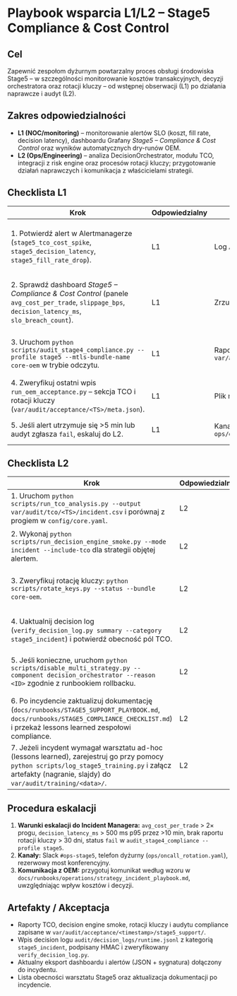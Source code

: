 # Playbook wsparcia L1/L2 – Stage5 Compliance & Cost Control

## Cel
Zapewnić zespołom dyżurnym powtarzalny proces obsługi środowiska Stage5 – w szczególności monitorowanie kosztów transakcyjnych, decyzji orchestratora oraz rotacji kluczy – od wstępnej obserwacji (L1) po działania naprawcze i audyt (L2).

## Zakres odpowiedzialności
- **L1 (NOC/monitoring)** – monitorowanie alertów SLO (koszt, fill rate, decision latency), dashboardu Grafany *Stage5 – Compliance & Cost Control* oraz wyników automatycznych dry-runów OEM.
- **L2 (Ops/Engineering)** – analiza DecisionOrchestrator, modułu TCO, integracji z risk engine oraz procesów rotacji kluczy; przygotowanie działań naprawczych i komunikacja z właścicielami strategii.

## Checklista L1
| Krok | Odpowiedzialny | Artefakty | Akceptacja |
| --- | --- | --- | --- |
| 1. Potwierdź alert w Alertmanagerze (`stage5_tco_cost_spike`, `stage5_decision_latency`, `stage5_fill_rate_drop`). | L1 | Log Alertmanagera, wpis w kanale on-call | Alert oznaczony jako `acknowledged`; ID incydentu zapisane |
| 2. Sprawdź dashboard *Stage5 – Compliance & Cost Control* (panele `avg_cost_per_trade`, `slippage_bps`, `decision_latency_ms`, `slo_breach_count`). | L1 | Zrzut panelu, komentarz w decision logu | Wartości w zielonym/żółtym zakresie lub eskalacja do L2 |
| 3. Uruchom `python scripts/audit_stage4_compliance.py --profile stage5 --mtls-bundle-name core-oem` w trybie odczytu. | L1 | Raport JSON w `var/audit/acceptance/<TS>/stage5_support/` | Status `pass` lub ostrzeżenia przekazane do L2 |
| 4. Zweryfikuj ostatni wpis `run_oem_acceptance.py` – sekcja TCO i rotacji kluczy (`var/audit/acceptance/<TS>/meta.json`). | L1 | Plik meta, decyzja HMAC | Raport oznaczony jako aktualny (<7 dni) |
| 5. Jeśli alert utrzymuje się >5 min lub audyt zgłasza `fail`, eskaluj do L2. | L1 | Kanał eskalacji wg `ops/oncall_rotation.yaml` | Eskalacja potwierdzona przez L2 |

## Checklista L2
| Krok | Odpowiedzialny | Artefakty | Akceptacja |
| --- | --- | --- | --- |
| 1. Uruchom `python scripts/run_tco_analysis.py --output var/audit/tco/<TS>/incident.csv` i porównaj z progiem w `config/core.yaml`. | L2 | Raport CSV/PDF, podpis HMAC | Koszt poniżej progu lub decyzja o ograniczeniu strategii |
| 2. Wykonaj `python scripts/run_decision_engine_smoke.py --mode incident --include-tco` dla strategii objętej alertem. | L2 | Log CLI, podpis `smoke.sig` | Status `success`; w razie `fail` przygotuj plan rollbacku |
| 3. Zweryfikuj rotację kluczy: `python scripts/rotate_keys.py --status --bundle core-oem`. | L2 | Raport JSON, wpis decision logu | Brak przeterminowanych kluczy; w przeciwnym razie zaplanuj rotację |
| 4. Uaktualnij decision log (`verify_decision_log.py summary --category stage5_incident`) i potwierdź obecność pól TCO. | L2 | Raport w `var/audit/decisions/` | Wpis zawiera `tco_kpi`, `decision_path`, `rotation_event_id` |
| 5. Jeśli konieczne, uruchom `python scripts/disable_multi_strategy.py --component decision_orchestrator --reason <ID>` zgodnie z runbookiem rollbacku. | L2 | `var/runtime/overrides/decision_orchestrator_disable.json`, wpis logu | Orchestrator w oczekiwanym stanie, plan przywrócenia przygotowany |
| 6. Po incydencie zaktualizuj dokumentację (`docs/runbooks/STAGE5_SUPPORT_PLAYBOOK.md`, `docs/runbooks/STAGE5_COMPLIANCE_CHECKLIST.md`) i przekaż lessons learned zespołowi compliance. | L2 | Commit, wpis w change-logu | Review zatwierdzone przez właściciela produktu |
| 7. Jeżeli incydent wymagał warsztatu ad-hoc (lessons learned), zarejestruj go przy pomocy `python scripts/log_stage5_training.py` i załącz artefakty (nagranie, slajdy) do `var/audit/training/<data>/`. | L2 | `var/audit/training/stage5_training_log.jsonl`, wpis decision log `stage5_training` | Wpis podpisany HMAC, artefakty dostępne offline |

## Procedura eskalacji
1. **Warunki eskalacji do Incident Managera:** `avg_cost_per_trade` > 2× progu, `decision_latency_ms` > 500 ms p95 przez >10 min, brak raportu rotacji kluczy > 30 dni, status `fail` w `audit_stage4_compliance --profile stage5`.
2. **Kanały:** Slack `#ops-stage5`, telefon dyżurny (`ops/oncall_rotation.yaml`), rezerwowy most konferencyjny.
3. **Komunikacja z OEM:** przygotuj komunikat według wzoru w `docs/runbooks/operations/strategy_incident_playbook.md`, uwzględniając wpływ kosztów i decyzji.

## Artefakty / Akceptacja
- Raporty TCO, decision engine smoke, rotacji kluczy i audytu compliance zapisane w `var/audit/acceptance/<timestamp>/stage5_support/`.
- Wpis decision logu `audit/decision_logs/runtime.jsonl` z kategorią `stage5_incident`, podpisany HMAC i zweryfikowany `verify_decision_log.py`.
- Aktualny eksport dashboardu i alertów (JSON + sygnatura) dołączony do incydentu.
- Lista obecności warsztatu Stage5 oraz aktualizacja dokumentacji po incydencie.
